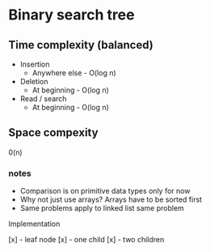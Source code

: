 # Binary search tree

## Time complexity (balanced)

- Insertion
  - Anywhere else - O(log n)
- Deletion
  - At beginning - O(log n)
- Read / search
  - At beginning - O(log n)

## Space compexity

0(n)

### notes

* Comparison is on primitive data types only for now
* Why not just use arrays? Arrays have to be sorted first
* Same problems apply to linked list same problem

Implementation

[x] - leaf node
[x] - one child
[x] - two children
